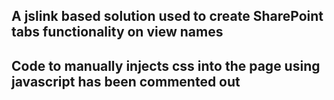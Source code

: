## A jslink based solution used to create SharePoint tabs functionality on view names
## Code to manually injects css into the page using javascript has been commented out